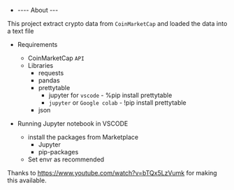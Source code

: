 
- ---- About ---

This project extract crypto data from `CoinMarketCap` and loaded the data into a text file

- Requirements
    - CoinMarketCap `API`
    - Libraries
        - requests
        - pandas
        - prettytable
            - jupyter for `vscode` - %pip install prettytable
            - `jupyter` or `Google colab` - !pip install prettytable 
        - json

- Running Jupyter notebook in VSCODE
    - install the packages from Marketplace
        - Jupyter
        - pip-packages
    - Set envr as recommended


Thanks to https://www.youtube.com/watch?v=bTQx5LzVumk for making this available.